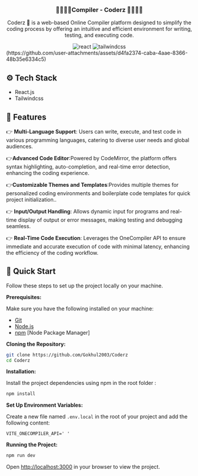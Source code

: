 <div align="center">
  <br />
 <h3>🤖🧑🏾‍💻Compiler - Coderz 🧑🏾‍💻🤖</h3>  
 
Coderz 🤖 is a web-based Online Compiler platform designed to simplify the coding 
process by offering an intuitive and efficient environment for writing, testing, and executing 
code.
  <div>
  <img src="https://img.shields.io/badge/-React-black?style=for-the-badge&logo=react&logoColor=white&color=61DAFB" alt="react" />
  <img src="https://img.shields.io/badge/-Tailwind_CSS-black?style=for-the-badge&logoColor=white&logo=tailwindcss&color=06B6D4" alt="tailwindcss" />
  </div>

</div>
(https://github.com/user-attachments/assets/d4fa2374-caba-4aae-8366-48b35e6334c5)

## <a name="tech-stack">⚙️ Tech Stack</a>
- React.js
- Tailwindcss
  
## <a name="features">🔋 Features</a>

👉 **Multi-Language Support**: Users can write, execute, and test code in various programming languages, catering to diverse user needs and global audiences.

👉**Advanced Code Editor**:Powered by CodeMirror, the platform offers syntax highlighting, auto-completion, and real-time error detection, enhancing the coding experience.

👉**Customizable Themes and Templates**:Provides multiple themes for personalized coding environments and boilerplate code templates for quick project initialization..

👉 **Input/Output Handling**: Allows dynamic input for programs and real-time display of output or error messages, making testing and debugging seamless.

👉 **Real-Time Code Execution**: Leverages the OneCompiler API to ensure immediate and accurate execution of code with minimal latency, enhancing the efficiency of the coding workflow.

## <a name="quick-start">🤸 Quick Start</a>

Follow these steps to set up the project locally on your machine.

**Prerequisites:**

Make sure you have the following installed on your machine:

- [Git](https://git-scm.com/)
- [Node.js](https://nodejs.org/en)
- [npm](https://www.npmjs.com/) [Node Package Manager]

**Cloning the Repository:**

```bash
git clone https://github.com/Gokhul2003/Coderz
cd Coderz
```

**Installation:**

Install the project dependencies using npm in the root folder :

```bash
npm install
```

**Set Up Environment Variables:**

Create a new file named `.env.local` in the root of your project and add the following content:

```env
VITE_ONECOMPILER_API=' '
```

**Running the Project:**

```bash
npm run dev
```

Open [http://localhost:3000](http://localhost:3000) in your browser to view the project.

